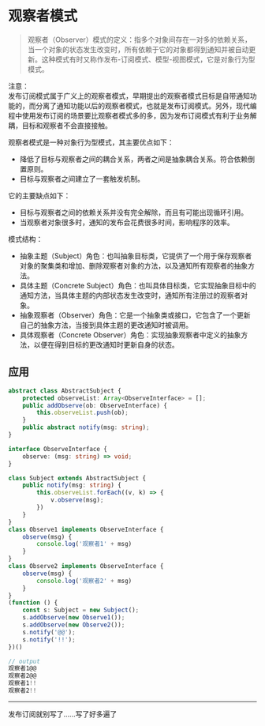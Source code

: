 # 观察者模式

> 观察者（Observer）模式的定义：指多个对象间存在一对多的依赖关系，当一个对象的状态发生改变时，所有依赖于它的对象都得到通知并被自动更新。这种模式有时又称作发布-订阅模式、模型-视图模式，它是对象行为型模式。

注意：  
发布订阅模式属于广义上的观察者模式，早期提出的观察者模式目标是自带通知功能的，而分离了通知功能以后的观察者模式，也就是发布订阅模式。另外，现代编程中使用发布订阅的场景要比观察者模式多的多，因为发布订阅模式有利于业务解耦，目标和观察者不会直接接触。


观察者模式是一种对象行为型模式，其主要优点如下：
- 降低了目标与观察者之间的耦合关系，两者之间是抽象耦合关系。符合依赖倒置原则。
- 目标与观察者之间建立了一套触发机制。

它的主要缺点如下：
- 目标与观察者之间的依赖关系并没有完全解除，而且有可能出现循环引用。
- 当观察者对象很多时，通知的发布会花费很多时间，影响程序的效率。


模式结构：


- 抽象主题（Subject）角色：也叫抽象目标类，它提供了一个用于保存观察者对象的聚集类和增加、删除观察者对象的方法，以及通知所有观察者的抽象方法。
- 具体主题（Concrete Subject）角色：也叫具体目标类，它实现抽象目标中的通知方法，当具体主题的内部状态发生改变时，通知所有注册过的观察者对象。
- 抽象观察者（Observer）角色：它是一个抽象类或接口，它包含了一个更新自己的抽象方法，当接到具体主题的更改通知时被调用。
- 具体观察者（Concrete Observer）角色：实现抽象观察者中定义的抽象方法，以便在得到目标的更改通知时更新自身的状态。


## 应用


```ts
abstract class AbstractSubject {
    protected observeList: Array<ObserveInterface> = [];
    public addObserve(ob: ObserveInterface) {
        this.observeList.push(ob);
    }
    public abstract notify(msg: string);
}

interface ObserveInterface {
    observe: (msg: string) => void;
}

class Subject extends AbstractSubject {
    public notify(msg: string) {
        this.observeList.forEach((v, k) => {
            v.observe(msg);
        })
    }
}
class Observe1 implements ObserveInterface {
    observe(msg) {
        console.log('观察者1' + msg)
    }
}
class Observe2 implements ObserveInterface {
    observe(msg) {
        console.log('观察者2' + msg)
    }
}
(function () {
    const s: Subject = new Subject();
    s.addObserve(new Observe1());
    s.addObserve(new Observe2());
    s.notify('@@');
    s.notify('!!');
})()

// output
观察者1@@
观察者2@@
观察者1!!
观察者2!!
```
--- 
发布订阅就别写了......写了好多遍了